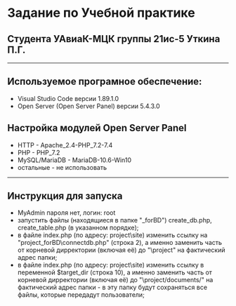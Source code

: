 # Задание по Учебной практике
## Студента УАвиаК-МЦК группы 21ис-5 Уткина П.Г.
-----




## Используемое програмное обеспечение:
* Visual Studio Code версии 1.89.1.0
* Open Server (Open Server Panel) версии 5.4.3.0



## Настройка модулей Open Server Panel
* HTTP - Apache_2.4-PHP_7.2-7.4
* PHP - PHP_7.2
* MySQL/MariaDB - MariaDB-10.6-Win10
* остальные - не использовать


-----
## Инструкция для запуска
* MyAdmin пароля нет, логин: root
* запустить файлы (находящиеся в папке "_forBD") create_db.php, create_table.php (в указанном порядке);
* в файле index.php (по адресу: project\site) изменить ссылку на "project\_forBD\connectdb.php" (строка 2), а именно заменить часть от корневой дирректории (включая её) до "\project" на фактический адрес папки;
* в файле index.php (по адресу: project\site) изменить ссылку в переменной $target_dir (строка 10), а именно заменить часть от корневой дирректории (включая её) до "\project/documents/" на фактический адрес папки  - в эту папку будут сохраняться все файлы, которые передадут пользователи;
